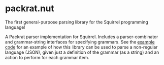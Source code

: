 # packrat.nut

The first general-purpose parsing library for the Squirrel programming language!

A Packrat parser implementation for Squirrel. Includes a parser-combinator and
grammar-string interfaces for specifying grammars.  See the
[example code](./agent.nut) for an example of how this library can be used to
parse a non-regular language (JSON), given just a definition of the grammar (as
a string) and an action to perform for each grammar item.
